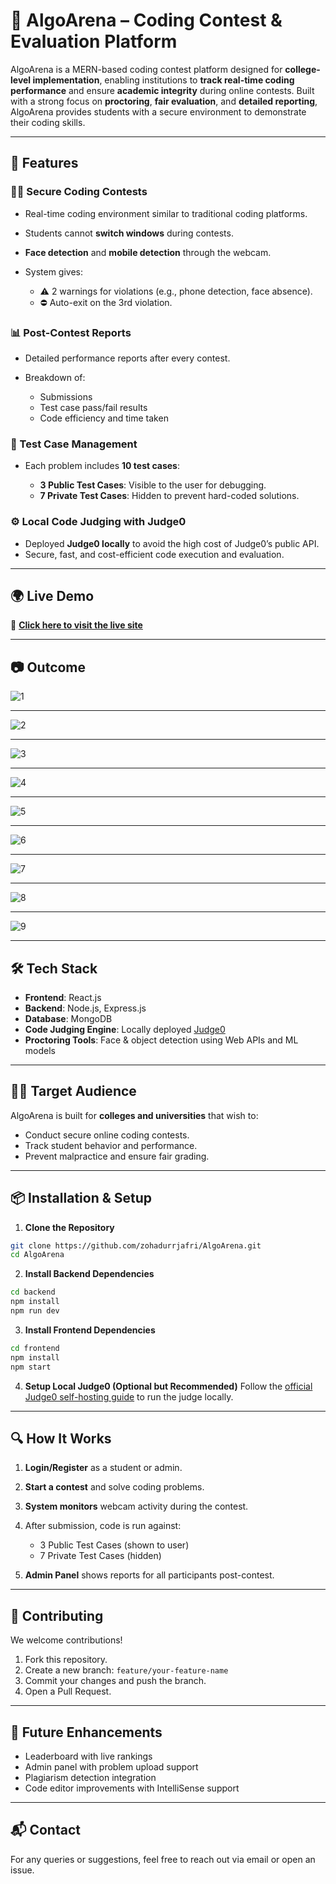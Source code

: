 # 🧠 AlgoArena – Coding Contest & Evaluation Platform

AlgoArena is a MERN-based coding contest platform designed for **college-level implementation**, enabling institutions to **track real-time coding performance** and ensure **academic integrity** during online contests. Built with a strong focus on **proctoring**, **fair evaluation**, and **detailed reporting**, AlgoArena provides students with a secure environment to demonstrate their coding skills.

---

## 🚀 Features

### 🧑‍💻 Secure Coding Contests

* Real-time coding environment similar to traditional coding platforms.
* Students cannot **switch windows** during contests.
* **Face detection** and **mobile detection** through the webcam.
* System gives:

  * ⚠️ 2 warnings for violations (e.g., phone detection, face absence).
  * ⛔ Auto-exit on the 3rd violation.

### 📊 Post-Contest Reports

* Detailed performance reports after every contest.
* Breakdown of:

  * Submissions
  * Test case pass/fail results
  * Code efficiency and time taken

### 🧪 Test Case Management

* Each problem includes **10 test cases**:

  * **3 Public Test Cases**: Visible to the user for debugging.
  * **7 Private Test Cases**: Hidden to prevent hard-coded solutions.

### ⚙️ Local Code Judging with Judge0

* Deployed **Judge0 locally** to avoid the high cost of Judge0’s public API.
* Secure, fast, and cost-efficient code execution and evaluation.

---

## 🌍 Live Demo  
🚀 **[Click here to visit the live site](https://algo-arena-lilac.vercel.app/)**

---

## 📷 Outcome

![1](https://i.postimg.cc/5jQ0JrBG/1.png)

---

![2](https://i.postimg.cc/SnkNWNBF/2.png)

---

![3](https://i.postimg.cc/N5h0jxb0/3.png)

---

![4](https://i.postimg.cc/pmCVkMv9/4.png)

---

![5](https://i.postimg.cc/gnv2X6BH/5.png)

---

![6](https://i.postimg.cc/yJN1bp6L/6.png)

---

![7](https://i.postimg.cc/Q99XXBT5/7.png)

---

![8](https://i.postimg.cc/wtbq857g/8.png)

---

![9](https://i.postimg.cc/dkbJDq2f/9.png)

---

## 🛠 Tech Stack

* **Frontend**: React.js
* **Backend**: Node.js, Express.js
* **Database**: MongoDB
* **Code Judging Engine**: Locally deployed [Judge0](https://github.com/judge0)
* **Proctoring Tools**: Face & object detection using Web APIs and ML models

---

## 🧑‍🏫 Target Audience

AlgoArena is built for **colleges and universities** that wish to:

* Conduct secure online coding contests.
* Track student behavior and performance.
* Prevent malpractice and ensure fair grading.

---

## 📦 Installation & Setup

1. **Clone the Repository**

```bash
git clone https://github.com/zohadurrjafri/AlgoArena.git
cd AlgoArena
```

2. **Install Backend Dependencies**

```bash
cd backend
npm install
npm run dev
```

3. **Install Frontend Dependencies**

```bash
cd frontend
npm install
npm start
```

4. **Setup Local Judge0 (Optional but Recommended)**
   Follow the [official Judge0 self-hosting guide](https://github.com/judge0/judge0) to run the judge locally.

---

## 🔍 How It Works

1. **Login/Register** as a student or admin.
2. **Start a contest** and solve coding problems.
3. **System monitors** webcam activity during the contest.
4. After submission, code is run against:

   * 3 Public Test Cases (shown to user)
   * 7 Private Test Cases (hidden)
5. **Admin Panel** shows reports for all participants post-contest.

---

## 🤝 Contributing

We welcome contributions!

1. Fork this repository.
2. Create a new branch: `feature/your-feature-name`
3. Commit your changes and push the branch.
4. Open a Pull Request.

---

## 📢 Future Enhancements

* Leaderboard with live rankings
* Admin panel with problem upload support
* Plagiarism detection integration
* Code editor improvements with IntelliSense support

---

## 📬 Contact

For any queries or suggestions, feel free to reach out via email or open an issue.

